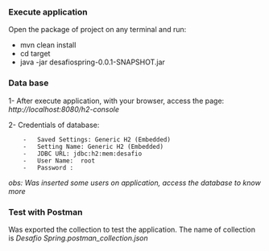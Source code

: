 ### **Execute application**

Open the package of project on any terminal and run:
- mvn clean install
- cd target
- java -jar desafiospring-0.0.1-SNAPSHOT.jar



### **Data base**

1- After execute application, with your browser, access the page:
_http://localhost:8080/h2-console_

2- Credentials of database:
        
        -   Saved Settings: Generic H2 (Embedded)
        -   Setting Name: Generic H2 (Embedded)
        -   JDBC URL: jdbc:h2:mem:desafio
        -   User Name:	root
        -   Password :
_obs: Was inserted some users on application, access the database to know more_


### **Test with Postman**

Was exported the collection to test the application. The name of collection is _Desafio Spring.postman_collection.json_